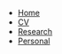 * [Home](/index.md)
* [CV](/docs/markdown.md)
* [Research](/docs/markdown.md)
* [Personal](/docs/configuration.md)
